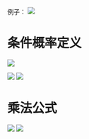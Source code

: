 例子：
![](https://img2018.cnblogs.com/blog/1446249/202001/1446249-20200127164455994-115953041.png)

# 条件概率定义
![](https://img2018.cnblogs.com/blog/1446249/202001/1446249-20200127164435606-1847376638.png)

![](https://img2018.cnblogs.com/blog/1446249/202001/1446249-20200127164528613-316729907.png)
![](https://img2018.cnblogs.com/blog/1446249/202001/1446249-20200127164543751-600014824.png)

# 乘法公式

![](https://img2018.cnblogs.com/blog/1446249/202001/1446249-20200127164626174-1289992545.png)
![](https://img2018.cnblogs.com/blog/1446249/202001/1446249-20200127164641220-623923477.png)
